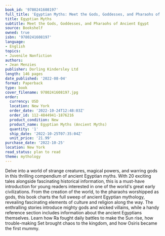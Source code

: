 ```yaml
---
book_id: '9780241608197'
full_title: 'Egyptian Myths: Meet the Gods, Goddesses, and Pharaohs of Ancient Egypt'
title: Egyptian Myths
subtitle: Meet the Gods, Goddesses, and Pharaohs of Ancient Egypt
source: Bookshelf
owned: true
isbn: '9780241608197'
language:
- English
topics:
- Juvenile Nonfiction
authors:
- Jean Menzies
publisher: Dorling Kindersley Ltd
length: 146 pages
date_published: '2022-08-04'
format: Paperback
type: book
cover_filename: 9780241608197.jpg
order:
  currency: USD
  location: New York
  order_date: '2022-10-24T12:48:03Z'
  order_id: 112-4844941-1876216
  product_condition: New
  product_name: Egyptian Myths (Ancient Myths)
  quantity: '1'
  ship_date: '2022-10-25T07:35:04Z'
  unit_price: '21.99'
purchase_date: '2022-10-25'
location: New York
read_status: plan to read
theme: mythology
---
```

Delve into a world of strange creatures, magical powers, and warring gods in this thrilling compendium of ancient Egyptian myths. With 20 exciting tales alongside fascinating historical information, this is a must-have introduction for young readers interested in one of the world's great early civilizations. From the creation of the world, to the pharaohs worshipped as gods, this book charts the full sweep of ancient Egyptian mythology, revealing fascinating elements of culture and religion along the way. The enthralling stories introduce mighty gods and wicked villains, while a handy reference section includes information about the ancient Egyptians themselves. Learn how Ra fought daily battles to make the Sun rise, how trouble-making Set brought chaos to the kingdom, and how Osiris became the first mummy.
